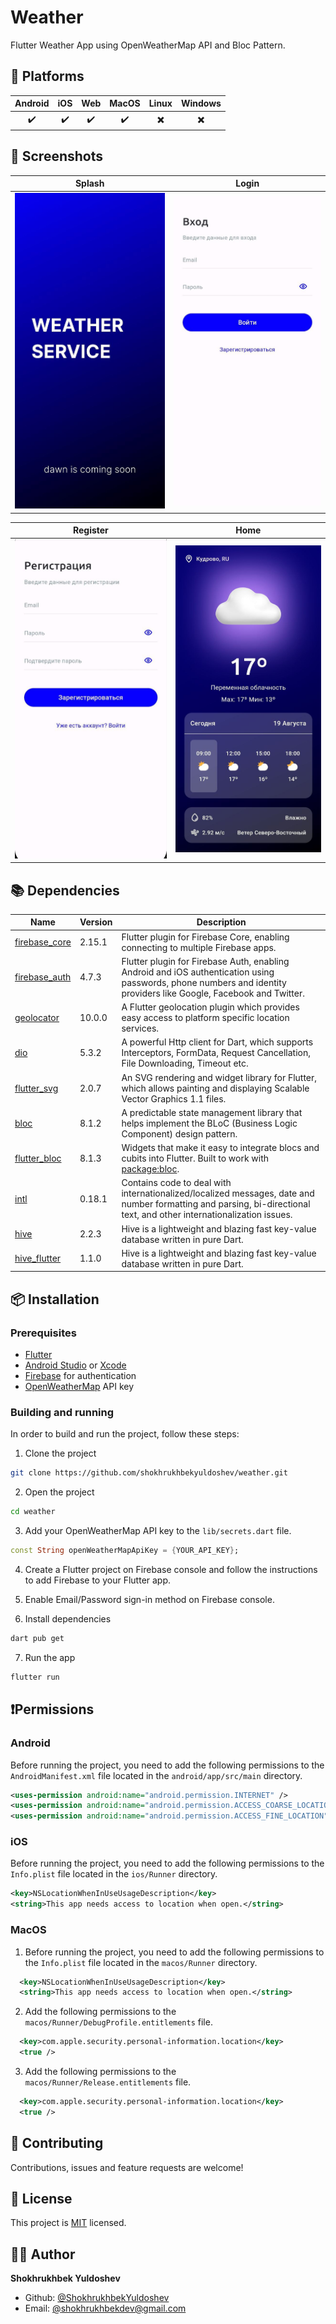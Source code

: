 # Weather

Flutter Weather App using OpenWeatherMap API and Bloc Pattern.

## 📱 Platforms

| Android | iOS | Web | MacOS | Linux | Windows |
| :-----: | :-: | :-: | :---: | :---: | :-----: |
|   ✔️    | ✔️  | ✔️  |  ✔️   |  ✖️   |   ✖️    |

## 📸 Screenshots

<!-- variables -->

[splash]: screenshots/splash.jpg "Splash"
[login]: screenshots/login.jpg "Login"
[register]: screenshots/register.jpg "Register"
[home]: screenshots/home.jpg "Home"

<!-- images -->

|      Splash       |      Login      |
| :---------------: | :-------------: |
| ![Splash][splash] | ![Login][login] |

|       Register        |     Home      |
| :-------------------: | :-----------: |
| ![Register][register] | ![Home][home] |

## 📚 Dependencies

| Name                                                    | Version | Description                                                                                                                                                          |
| ------------------------------------------------------- | ------- | -------------------------------------------------------------------------------------------------------------------------------------------------------------------- |
| [firebase_core](https://pub.dev/packages/firebase_core) | 2.15.1  | Flutter plugin for Firebase Core, enabling connecting to multiple Firebase apps.                                                                                     |
| [firebase_auth](https://pub.dev/packages/firebase_auth) | 4.7.3   | Flutter plugin for Firebase Auth, enabling Android and iOS authentication using passwords, phone numbers and identity providers like Google, Facebook and Twitter.   |
| [geolocator](https://pub.dev/packages/geolocator)       | 10.0.0  | A Flutter geolocation plugin which provides easy access to platform specific location services.                                                                      |
| [dio](https://pub.dev/packages/dio)                     | 5.3.2   | A powerful Http client for Dart, which supports Interceptors, FormData, Request Cancellation, File Downloading, Timeout etc.                                         |
| [flutter_svg](https://pub.dev/packages/flutter_svg)     | 2.0.7   | An SVG rendering and widget library for Flutter, which allows painting and displaying Scalable Vector Graphics 1.1 files.                                            |
| [bloc](https://pub.dev/packages/bloc)                   | 8.1.2   | A predictable state management library that helps implement the BLoC (Business Logic Component) design pattern.                                                      |
| [flutter_bloc](https://pub.dev/packages/flutter_bloc)   | 8.1.3   | Widgets that make it easy to integrate blocs and cubits into Flutter. Built to work with [package:bloc](https://pub.dev/packages/bloc).                              |
| [intl](https://pub.dev/packages/intl)                   | 0.18.1  | Contains code to deal with internationalized/localized messages, date and number formatting and parsing, bi-directional text, and other internationalization issues. |
| [hive](https://pub.dev/packages/hive)                   | 2.2.3   | Hive is a lightweight and blazing fast key-value database written in pure Dart.                                                                                      |
| [hive_flutter](https://pub.dev/packages/hive_flutter)   | 1.1.0   | Hive is a lightweight and blazing fast key-value database written in pure Dart.                                                                                      |

## 📦 Installation

### Prerequisites

-   [Flutter](https://flutter.dev/docs/get-started/install)
-   [Android Studio](https://developer.android.com/studio) or [Xcode](https://developer.apple.com/xcode/)
-   [Firebase](https://firebase.google.com/) for authentication
-   [OpenWeatherMap](https://openweathermap.org/) API key

### Building and running

In order to build and run the project, follow these steps:

1. Clone the project

```bash
git clone https://github.com/shokhrukhbekyuldoshev/weather.git
```

2. Open the project

```bash
cd weather
```

3. Add your OpenWeatherMap API key to the `lib/secrets.dart` file.

```dart
const String openWeatherMapApiKey = {YOUR_API_KEY};
```

4. Create a Flutter project on Firebase console and follow the instructions to add Firebase to your Flutter app.

5. Enable Email/Password sign-in method on Firebase console.

6. Install dependencies

```bash
dart pub get
```

7. Run the app

```bash
flutter run
```

## ❗️Permissions

### Android

Before running the project, you need to add the following permissions to the `AndroidManifest.xml` file located in the `android/app/src/main` directory.

```xml
<uses-permission android:name="android.permission.INTERNET" />
<uses-permission android:name="android.permission.ACCESS_COARSE_LOCATION" />
<uses-permission android:name="android.permission.ACCESS_FINE_LOCATION" />
```

### iOS

Before running the project, you need to add the following permissions to the `Info.plist` file located in the `ios/Runner` directory.

```xml
<key>NSLocationWhenInUseUsageDescription</key>
<string>This app needs access to location when open.</string>
```

### MacOS

1. Before running the project, you need to add the following permissions to the `Info.plist` file located in the `macos/Runner` directory.

```xml
  <key>NSLocationWhenInUseUsageDescription</key>
  <string>This app needs access to location when open.</string>
```

2. Add the following permissions to the `macos/Runner/DebugProfile.entitlements` file.

```xml
  <key>com.apple.security.personal-information.location</key>
  <true />
```

3. Add the following permissions to the `macos/Runner/Release.entitlements` file.

```xml
  <key>com.apple.security.personal-information.location</key>
  <true />
```

## 🤝 Contributing

Contributions, issues and feature requests are welcome!

## 📝 License

This project is [MIT](LICENSE) licensed.

## 👨‍💻 Author

**Shokhrukhbek Yuldoshev**

-   Github: [@ShokhrukhbekYuldoshev](https://github.com/ShokhrukhbekYuldoshev)
-   Email: [@shokhrukhbekdev@gmail.com](mailto:shokhrukhbekdev@gmail.com)
